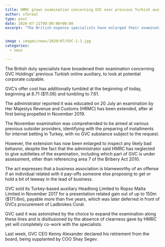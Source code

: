 ```yaml
---
title: HMRC grows examination concerning GVC over previous Turkish auxiliary
author: xforeal 
type: post
date: 2020-07-21T00:00:00+00:00
excerpt: "The British expense specialists have enlarged their examination concerning GVC Holdings' previous Turkish online auxiliary, to inspect potential corporate offending "


image : images/news/2020/07/GVC-1-1.jpg
categories:
  - news

---
```

The British duty specialists have broadened their examination concerning GVC Holdings&#8217; previous Turkish online auxiliary, to look at potential corporate culpable. 

GVC&#8217;s offer cost has additionally tumbled at the beginning of today, beginning at 8.71 ($11.06) and tumbling to 7.61. 

The administrator reported it was educated on 20 July an examination by Her Majestys Revenue and Customs (HRMC) has been extended, after at first being propelled in November 2019. 

The November examination was comprehended to be aimed at various previous outsider providers, identifying with the preparing of installments for internet betting in Turkey, with no GVC substance subject to the request. 

However, the extension has now been enlarged to inspect any likely bad behavior, despite the fact that the administrator said HMRC has neglected to give subtleties of the examination, including which part of GVC is under assessment, other than referencing area 7 of the Bribery Act 2010. 

The act expresses that a business association is blameworthy of an offense if an individual related with it pay-offs someone else proposing to get or hold a bit of leeway in the lead of business. 

GVC sold its Turkey-based auxiliary Headlong Limited to Ropso Malta Limited in November 2017 for a presentation related gain out of up to 150m ($171.6m), payable more than five years, which was later deferred in front of GVCs procurement of Ladbrokes Coral. 

GVC said it was astonished by the choice to expand the examination along these lines and is disillusioned by the absence of clearness gave by HMRC yet will completely co-work with the specialists. 

Last week, GVC CEO Kenny Alexander declared his retirement from the board, being supplanted by COO Shay Segev.